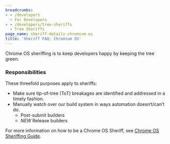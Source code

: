 ```yaml
---
breadcrumbs:
- - /developers
  - For Developers
- - /developers/tree-sheriffs
  - Tree Sheriffs
page_name: sheriff-details-chromium-os
title: 'Sheriff FAQ: Chromium OS'
---
```


Chrome OS sheriffing is to keep developers happy by keeping the tree green.

### Responsibilities

These threefold purposes apply to sheriffs:

*   Make sure tip-of-tree (ToT) breakages are identified and addressed
            in a timely fashion.
*   Manually watch over our build system in ways automation
            doesn‘t/can’t do.
    *   Post-submit builders
    *   *NEW* Release builders

For more information on how to be a Chrome OS Sheriff, see [Chrome OS Sheriffing
Guide](https://goto.google.com/cros-sheriff-ref).